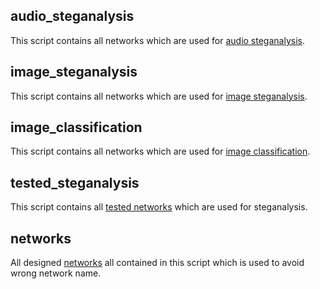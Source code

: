## audio_steganalysis
This script contains all networks which are used for [audio steganalysis](https://github.com/Charleswyt/tf_audio_steganalysis/blob/master/src/networks/audio_steganalysis.py).

## image_steganalysis
This script contains all networks which are used for [image steganalysis](https://github.com/Charleswyt/tf_audio_steganalysis/blob/master/src/networks/image_steganalysis.py).

## image_classification
This script contains all networks which are used for [image classification](https://github.com/Charleswyt/tf_audio_steganalysis/blob/master/src/networks/image_classification.py).

## tested_steganalysis
This script contains all [tested networks](https://github.com/Charleswyt/tf_audio_steganalysis/blob/master/src/networks/tested_steganalysis.py) which are used for steganalysis.

## networks
All designed [networks](https://github.com/Charleswyt/tf_audio_steganalysis/blob/master/src/networks/networks.py) all contained in this script which is used to avoid wrong network name.